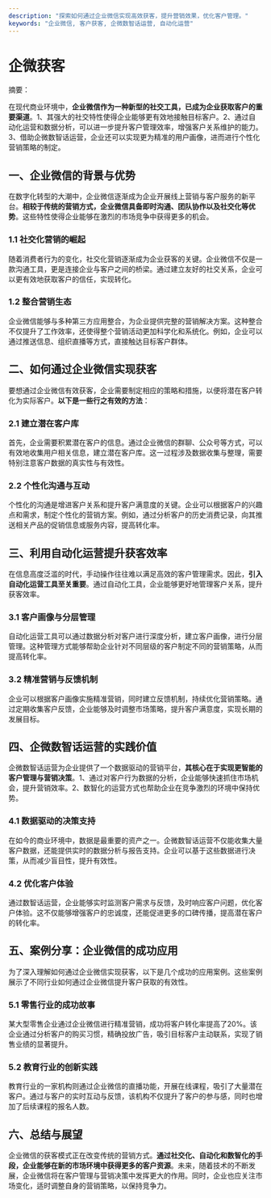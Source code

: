 ```yaml
---
description: "探索如何通过企业微信实现高效获客，提升营销效果，优化客户管理。"
keywords: "企业微信, 客户获客, 企微数智话运营, 自动化运营"
---
```

# 企微获客

摘要：

在现代商业环境中，**企业微信作为一种新型的社交工具，已成为企业获取客户的重要渠道**。1、其强大的社交特性使得企业能够更有效地接触目标客户。2、通过自动化运营和数据分析，可以进一步提升客户管理效率，增强客户关系维护的能力。3、借助企微数智话运营，企业还可以实现更为精准的用户画像，进而进行个性化营销策略的制定。

## 一、企业微信的背景与优势

在数字化转型的大潮中，企业微信逐渐成为企业开展线上营销与客户服务的新平台。**相较于传统的营销方式，企业微信具备即时沟通、团队协作以及社交化等优势**。这些特性使得企业能够在激烈的市场竞争中获得更多的机会。

### 1.1 社交化营销的崛起

随着消费者行为的变化，社交化营销逐渐成为企业获客的关键。企业微信不仅是一款沟通工具，更是连接企业与客户之间的桥梁。通过建立友好的社交关系，企业可以更有效地获取客户的信任，实现转化。

### 1.2 整合营销生态

企业微信能够与多种第三方应用整合，为企业提供完整的营销解决方案。这种整合不仅提升了工作效率，还使得整个营销活动更加科学化和系统化。例如，企业可以通过推送信息、组织直播等方式，直接触达目标客户群体。

## 二、如何通过企业微信实现获客

要想通过企业微信有效获客，企业需要制定相应的策略和措施，以便将潜在客户转化为实际客户。**以下是一些行之有效的方法**：

### 2.1 建立潜在客户库

首先，企业需要积累潜在客户的信息。通过企业微信的群聊、公众号等方式，可以有效地收集用户相关信息，建立潜在客户库。这一过程涉及数据收集与整理，需要特别注意客户数据的真实性与有效性。

### 2.2 个性化沟通与互动

个性化的沟通是增进客户关系和提升客户满意度的关键。企业可以根据客户的兴趣点和需求，制定个性化的营销方案。例如，通过分析客户的历史消费记录，向其推送相关产品的促销信息或服务内容，提高转化率。

## 三、利用自动化运营提升获客效率

在信息高度泛滥的时代，手动操作往往难以满足高效的客户管理需求。因此，**引入自动化运营工具至关重要**。通过自动化工具，企业能够更好地管理客户关系，提升获客效率。

### 3.1 客户画像与分层管理

自动化运营工具可以通过数据分析对客户进行深度分析，建立客户画像，进行分层管理。这种管理方式能够帮助企业针对不同层级的客户制定不同的营销策略，从而提高转化率。

### 3.2 精准营销与反馈机制

企业可以根据客户画像实施精准营销，同时建立反馈机制，持续优化营销策略。通过定期收集客户反馈，企业能够及时调整市场策略，提升客户满意度，实现长期的发展目标。

## 四、企微数智话运营的实践价值

企微数智话运营为企业提供了一个数据驱动的营销平台，**其核心在于实现更智能的客户管理与营销决策**。1、通过对客户行为数据的分析，企业能够快速抓住市场机会，提升营销效率。2、数智化的运营方式也帮助企业在竞争激烈的环境中保持优势。

### 4.1 数据驱动的决策支持

在如今的商业环境中，数据是最重要的资产之一。企微数智话运营不仅能收集大量客户数据，还能提供实时的数据分析与报告支持。企业可以基于这些数据进行决策，从而减少盲目性，提升有效性。

### 4.2 优化客户体验

通过数智话运营，企业能够实时监测客户需求与反馈，及时响应客户问题，优化客户体验。这不仅能够增强客户的忠诚度，还能促进更多的口碑传播，提高潜在客户的转化率。

## 五、案例分享：企业微信的成功应用

为了深入理解如何通过企业微信实现获客，以下是几个成功的应用案例。这些案例展示了不同行业如何通过企业微信提升客户获取的有效性。

### 5.1 零售行业的成功故事

某大型零售企业通过企业微信进行精准营销，成功将客户转化率提高了20%。该企业通过分析客户的购买习惯，精确投放广告，吸引目标客户主动联系，实现了销售业绩的显著提升。

### 5.2 教育行业的创新实践

教育行业的一家机构则通过企业微信的直播功能，开展在线课程，吸引了大量潜在客户。通过与客户的实时互动与反馈，该机构不仅提升了客户的参与感，同时也增加了后续课程的报名人数。

## 六、总结与展望

企业微信的获客模式正在改变传统的营销方式。**通过社交化、自动化和数智化的手段，企业能够在新的市场环境中获得更多的客户资源**。未来，随着技术的不断发展，企业微信将在客户管理与营销决策中发挥更大的作用。同时，企业也应关注市场变化，适时调整自身的营销策略，以保持竞争力。
